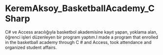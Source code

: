 # KeremAksoy_BasketballAcademy_CSharp
 C# ve Access aracılığıyla basketbol akademisine kayıt yapan, yoklama alan, öğrenci işleri düzenleyen bir program yaptım.I made a program that enrolled in the basketball academy through C # and Access, took attendance and organized student affairs.
